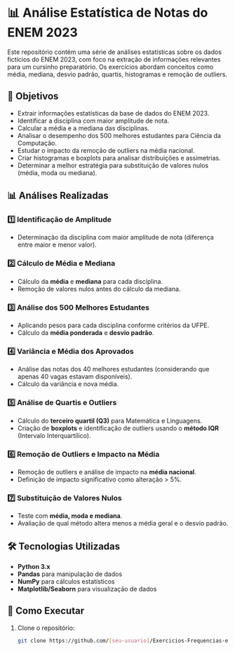 # 📊 Análise Estatística de Notas do ENEM 2023

Este repositório contém uma série de análises estatísticas sobre os dados fictícios do ENEM 2023, com foco na extração de informações relevantes para um cursinho preparatório. Os exercícios abordam conceitos como média, mediana, desvio padrão, quartis, histogramas e remoção de outliers.

## 📌 Objetivos
- Extrair informações estatísticas da base de dados do ENEM 2023.
- Identificar a disciplina com maior amplitude de nota.
- Calcular a média e a mediana das disciplinas.
- Analisar o desempenho dos 500 melhores estudantes para Ciência da Computação.
- Estudar o impacto da remoção de outliers na média nacional.
- Criar histogramas e boxplots para analisar distribuições e assimetrias.
- Determinar a melhor estratégia para substituição de valores nulos (média, moda ou mediana).

## 📊 Análises Realizadas
### 1️⃣ Identificação de Amplitude
- Determinação da disciplina com maior amplitude de nota (diferença entre maior e menor valor).

### 2️⃣ Cálculo de Média e Mediana
- Cálculo da **média** e **mediana** para cada disciplina.
- Remoção de valores nulos antes do cálculo da mediana.

### 3️⃣ Análise dos 500 Melhores Estudantes
- Aplicando pesos para cada disciplina conforme critérios da UFPE.
- Cálculo da **média ponderada** e **desvio padrão**.

### 4️⃣ Variância e Média dos Aprovados
- Análise das notas dos 40 melhores estudantes (considerando que apenas 40 vagas estavam disponíveis).
- Cálculo da variância e nova média.

### 5️⃣ Análise de Quartis e Outliers
- Cálculo do **terceiro quartil (Q3)** para Matemática e Linguagens.
- Criação de **boxplots** e identificação de outliers usando o **método IQR** (Intervalo Interquartílico).

### 6️⃣ Remoção de Outliers e Impacto na Média
- Remoção de outliers e análise de impacto na **média nacional**.
- Definição de impacto significativo como alteração > 5%.

### 7️⃣ Substituição de Valores Nulos
- Teste com **média, moda e mediana**.
- Avaliação de qual método altera menos a média geral e o desvio padrão.

## 🛠 Tecnologias Utilizadas
- **Python 3.x**
- **Pandas** para manipulação de dados
- **NumPy** para cálculos estatísticos
- **Matplotlib/Seaborn** para visualização de dados

## 🚀 Como Executar
1. Clone o repositório:
   ```bash
   git clone https://github.com/[seu-usuario]/Exercicios-Frequencias-e-medidas.git
   ```



